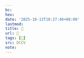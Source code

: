 ```yaml
---
bc:
hex:
date: '2025-10-13T10:27:46+08:00'
lastmod:
title: 􅂸
url: 􅂸
tags: [𨤇]
src: DCCV
note:
---
```

